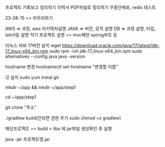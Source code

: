 프로젝트 기록보고 정리하기
이력서 PDF파일로 정리하기
무중단배포, redis 테스트

23-08-15 => 마무리하기


AWS => 과정, aws 아키텍처설명
JAVA => 버전, 로직 설명
DB => 과정 설명, 타입, latin1등 설명 적기
프로젝트 설명 => mvc패턴 spirng부트 등

리눅스 자바 17버전 설치
wget https://download.oracle.com/java/17/latest/jdk-17_linux-x64_bin.rpm
sudo rpm -ivh jdk-17_linux-x64_bin.rpm
sudo alternatives --config java
java -version

hostname 변경
hostnamectl set-hostname "변경할 이름" 

깃 설치
sudo yum instal git

mkdir ~/app && mkdir ~/app/step1

cd ~/app/step1

git clone "주소"

./gradlew build(안되면 권한 주기 sudo chmod +x gradlew)

해당프로젝트 => build > libs 에 jar파일 생성확인 후 실행

java -jar 프로젝트명.jar





 
